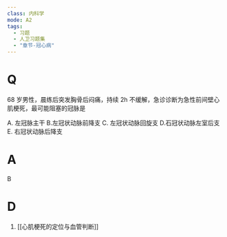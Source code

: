 ```yaml
---
class: 内科学
mode: A2
tags:
  - 习题
  - 人卫习题集
  - "章节-冠心病"
---
```


# Q
68 岁男性，晨练后突发胸骨后闷痛，持续 2h 不缓解，急诊诊断为急性前间壁心肌梗死，最可能阻塞的冠脉是

A. 左冠脉主干 
B.左冠状动脉前降支
C. 左冠状动脉回旋支 
D.石冠状动脉左室后支
E. 右冠状动脉后降支
# A
B

# D
1. [[心肌梗死的定位与血管判断]]